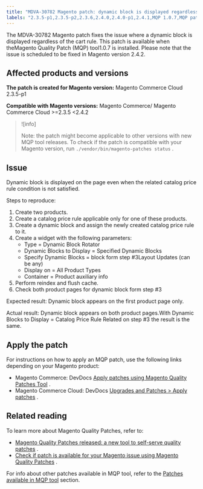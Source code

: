 ```yaml
---
title: "MDVA-30782 Magento patch: dynamic block is displayed regardless of cart rule"
labels: "2.3.5-p1,2.3.5-p2,2.3.6,2.4.0,2.4.0-p1,2.4.1,MQP 1.0.7,MQP patches,Magento Commerce,Magento Commerce Cloud,cart_rules,dynamic block,support tools"
---
```


The MDVA-30782 Magento patch fixes the issue where a dynamic block is displayed regardless of the cart rule. This patch is available when the<a>Magento Quality Patch (MQP) tool</a>1.0.7 is installed. Please note that the issue is scheduled to be fixed in Magento version 2.4.2.

## Affected products and versions

 **The patch is created for Magento version:** Magento Commerce Cloud 2.3.5-p1

 **Compatible with Magento versions:** Magento Commerce/ Magento Commerce Cloud >=2.3.5 <2.4.2

>![info]
>
>Note: the patch might become applicable to other versions with new MQP tool releases. To check if the patch is compatible with your Magento version, run `./vendor/bin/magento-patches status` .

## Issue

Dynamic block is displayed on the page even when the related catalog price rule condition is not satisfied.

 <span class="wysiwyg-underline">Steps to reproduce:</span> 

1. Create two products.
1. Create a catalog price rule applicable only for one of these products.
1. Create a dynamic block and assign the newly created catalog price rule to it.
1. Create a widget with the following parameters:
    * Type = Dynamic Block Rotator
    * Dynamic Blocks to Display = Specified Dynamic Blocks
    * Specify Dynamic Blocks = block form step \#3Layout Updates (can be any)
    * Display on = All Product Types
    * Container = Product auxiliary info
1. Perform reindex and flush cache.
1. Check both product pages for dynamic block form step \#3

 <span class="wysiwyg-underline">Expected result:</span> Dynamic block appears on the first product page only.

 <span class="wysiwyg-underline">Actual result:</span> Dynamic block appears on both product pages.With Dynamic Blocks to Display = Catalog Price Rule Related on step \#3 the result is the same.

## Apply the patch

For instructions on how to apply an MQP patch, use the following links depending on your Magento product:

* Magento Commerce: DevDocs [Apply patches using Magento Quality Patches Tool](https://devdocs.magento.com/guides/v2.4/comp-mgr/patching/mqp.html) .
* Magento Commerce Cloud: DevDocs [Upgrades and Patches > Apply patches](https://devdocs.magento.com/cloud/project/project-patch.html) .

## Related reading

To learn more about Magento Quality Patches, refer to:

* [Magento Quality Patches released: a new tool to self-serve quality patches](https://support.magento.com/hc/en-us/articles/360047139492) .
* [Check if patch is available for your Magento issue using Magento Quality Patches](https://support.magento.com/hc/en-us/articles/360047125252) .

For info about other patches available in MQP tool, refer to the [Patches available in MQP tool](https://support.magento.com/hc/en-us/sections/360010506631-Patches-available-in-MQP-tool-) section.